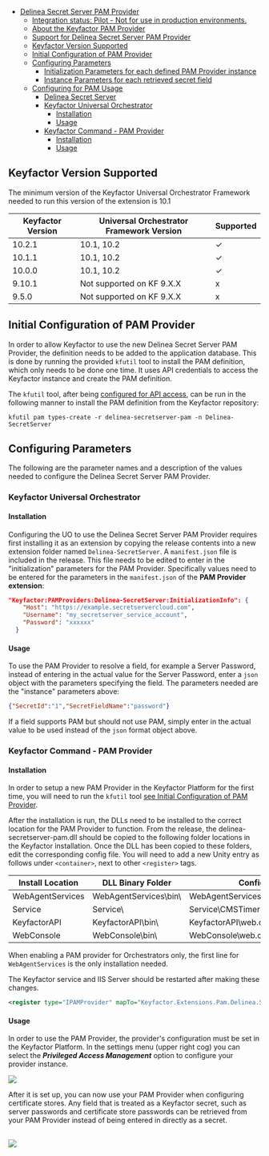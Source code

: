 - [Delinea Secret Server PAM Provider](#delinea-secret-server-pam-provider)
    * [Integration status: Pilot - Not for use in production environments.](#integration-status--pilot---not-for-use-in-production-environments)
    * [About the Keyfactor PAM Provider](#about-the-keyfactor-pam-provider)
    * [Support for Delinea Secret Server PAM Provider](#support-for-delinea-secret-server-pam-provider)
    * [Keyfactor Version Supported](#keyfactor-version-supported)
    * [Initial Configuration of PAM Provider](#initial-configuration-of-pam-provider)
    * [Configuring Parameters](#configuring-parameters)
        + [Initialization Parameters for each defined PAM Provider instance](#initialization-parameters-for-each-defined-pam-provider-instance)
        + [Instance Parameters for each retrieved secret field](#instance-parameters-for-each-retrieved-secret-field)
    * [Configuring for PAM Usage](#configuring-for-pam-usage)
        + [Delinea Secret Server](#delinea-secret-server)
        + [Keyfactor Universal Orchestrator](#keyfactor-universal-orchestrator)
            - [Installation](#installation)
            - [Usage](#usage)
        + [Keyfactor Command - PAM Provider](#keyfactor-command---pam-provider)
            - [Installation](#installation-1)
            - [Usage](#usage-1)

## Keyfactor Version Supported

The minimum version of the Keyfactor Universal Orchestrator Framework needed to run this version of the extension is 10.1

| Keyfactor Version | Universal Orchestrator Framework Version | Supported    |
|-------------------|------------------------------------------|--------------|
| 10.2.1            | 10.1, 10.2                               | &check;      |
| 10.1.1            | 10.1, 10.2                               | &check;      |
| 10.0.0            | 10.1, 10.2                               | &check;      |
| 9.10.1            | Not supported on KF 9.X.X                | x            |
| 9.5.0             | Not supported on KF 9.X.X                | x            |

## Initial Configuration of PAM Provider
In order to allow Keyfactor to use the new Delinea Secret Server PAM Provider, the definition needs to be added to the 
application database. This is done by running the provided `kfutil` tool to install the PAM definition, which only needs
to be done one time. It uses API credentials to access the Keyfactor instance and create the PAM definition.

The `kfutil` tool, after being [configured for API access](https://github.com/Keyfactor/kfutil#quickstart), can be run in the following manner to install the PAM definition from the Keyfactor repository:

```
kfutil pam types-create -r delinea-secretserver-pam -n Delinea-SecretServer
```

## Configuring Parameters
The following are the parameter names and a description of the values needed to configure the Delinea Secret Server PAM Provider.


### Keyfactor Universal Orchestrator
#### Installation
Configuring the UO to use the Delinea Secret Server PAM Provider requires first installing it as an extension by copying 
the release contents into a new extension folder named `Delinea-SecretServer`. A `manifest.json` file is included in the 
release. This file needs to be edited to enter in the "initialization" parameters for the PAM Provider. Specifically 
values need to be entered for the parameters in the `manifest.json` of the __PAM Provider extension__:

~~~ json
"Keyfactor:PAMProviders:Delinea-SecretServer:InitializationInfo": {
    "Host": "https://example.secretservercloud.com",
    "Username": "my_secretserver_service_account",
    "Password": "xxxxxx"
  }
~~~

#### Usage
To use the PAM Provider to resolve a field, for example a Server Password, instead of entering in the actual value for 
the Server Password, enter a `json` object with the parameters specifying the field. The parameters needed are the 
"instance" parameters above:

~~~ json
{"SecretId":"1","SecretFieldName":"password"}
~~~

If a field supports PAM but should not use PAM, simply enter in the actual value to be used instead of the `json` format 
object above.

### Keyfactor Command - PAM Provider
#### Installation
In order to setup a new PAM Provider in the Keyfactor Platform for the first time, you will need to run the `kfutil` 
tool [see Initial Configuration of PAM Provider](#initial-configuration-of-pam-provider).

After the installation is run, the DLLs need to be installed to the correct location for the PAM Provider to function. 
From the release, the delinea-secretserver-pam.dll should be copied to the following folder locations in the Keyfactor 
installation. Once the DLL has been copied to these folders, edit the corresponding config file. You will need to add a 
new Unity entry as follows under `<container>`, next to other `<register>` tags.

| Install Location   | DLL Binary Folder       | Config File                        |
|--------------------|-------------------------|------------------------------------|
| WebAgentServices   | WebAgentServices\bin\   | WebAgentServices\web.config        |
| Service            | Service\                | Service\CMSTimerService.exe.config |
| KeyfactorAPI       | KeyfactorAPI\bin\       | KeyfactorAPI\web.config            |
| WebConsole         | WebConsole\bin\         | WebConsole\web.config              |

When enabling a PAM provider for Orchestrators only, the first line for `WebAgentServices` is the only installation needed.

The Keyfactor service and IIS Server should be restarted after making these changes.

```xml
<register type="IPAMProvider" mapTo="Keyfactor.Extensions.Pam.Delinea.SecretServerPam, delinea-secretserver-pam" name="Delinea-SecretServer" />
```

#### Usage
In order to use the PAM Provider, the provider's configuration must be set in the Keyfactor Platform. In the settings 
menu (upper right cog) you can select the ___Privileged Access Management___ option to configure your provider instance.

![](../images/setting.png)

After it is set up, you can now use your PAM Provider when configuring certificate stores. Any field that is treated as 
a Keyfactor secret, such as server passwords and certificate store passwords can be retrieved from your PAM Provider 
instead of being entered in directly as a secret.

![](../images/password.png)
---



